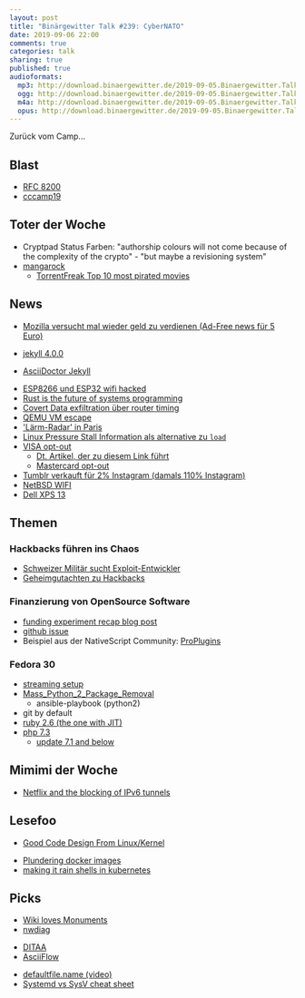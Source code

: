 ```yaml
---
layout: post
title: "Binärgewitter Talk #239: CyberNATO"
date: 2019-09-06 22:00
comments: true
categories: talk
sharing: true
published: true
audioformats:
  mp3: http://download.binaergewitter.de/2019-09-05.Binaergewitter.Talk.239.mp3
  ogg: http://download.binaergewitter.de/2019-09-05.Binaergewitter.Talk.239.ogg
  m4a: http://download.binaergewitter.de/2019-09-05.Binaergewitter.Talk.239.m4a
  opus: http://download.binaergewitter.de/2019-09-05.Binaergewitter.Talk.239.opus
---
```

Zurück vom Camp...


## Blast
- [RFC 8200]( https://tools.ietf.org/html/rfc8200#section-5 )
- [cccamp19]( https://twitter.com/binaergewitter/status/1165688796425412608 )

## Toter der Woche
- Cryptpad Status Farben: "authorship colours will not come because of the complexity of the crypto" - "but maybe a revisioning system"
- [mangarock]( https://torrentfreak.com/pirate-site-mangarock-shuts-down-and-goes-legal-190905/ )
  - [TorrentFreak Top 10 most pirated movies]( https://torrentfreak.com/top-10-most-pirated-movies-of-the-week-on-bittorrent-09-02-19/ )

## News
* [Mozilla versucht mal wieder geld zu verdienen (Ad-Free news für 5 Euro)]( 
https://news.slashdot.org/story/19/07/05/1712247/mozilla-set-to-offer-ad-free-news-consumption-capability-on-firefox-for-5-per-month )
- [jekyll 4.0.0]( https://jekyllrb.com/news/2019/08/20/jekyll-4-0-0-released/ )
 * [AsciiDoctor Jekyll]( https://twitter.com/mojavelinux/status/1167883755022798850 )
- [ESP8266 und ESP32 wifi hacked]( https://hackaday.com/2019/09/05/esp8266-and-esp32-wifi-hacked/ )
- [Rust is the future of systems programming]( https://lwn.net/Articles/797828/ )
- [Covert Data exfiltration über router timing]( https://www.bleepingcomputer.com/news/security/router-network-isolation-broken-by-covert-data-exfiltration/ )
- [QEMU VM escape]( https://blog.bi0s.in/2019/08/24/Pwn/VM-Escape/2019-07-29-qemu-vm-escape-cve-2019-14378/ )
- ['Lärm-Radar' in Paris]( https://www.reuters.com/article/us-france-noise-motorcycles/paris-suburb-pioneers-noise-radar-to-fine-roaring-motorcycles-idUSKCN1VK1AA
 )
- [Linux Pressure Stall Information als alternative zu `load`]( https://unixism.net/2019/08/linux-pressure-stall-information-psi-by-example/ )
- [VISA opt-out]( https://marketingreportoptout.visa.com/OPTOUT/request.do )
  * [Dt. Artikel, der zu diesem Link führt]( https://www.visa.de/nutzungsbedingungen/datenschutzrichtlinie-deaktivierung.html )
  * [Mastercard opt-out](https://www.mastercard.de/de-de/datenschutz/data-analytics-opt-out.html)
- [Tumblr verkauft für 2% Instagram (damals 110% Instagram)]( https://www.wsj.com/articles/verizon-to-sell-tumblr-to-wordpress-owner-11565640000 )
- [NetBSD WIFI]( https://mail-index.netbsd.org/port-arm/2019/08/31/msg006102.html )
- [Dell XPS 13]( https://www.heise.de/newsticker/meldung/Dell-XPS-13-Neues-Linux-Laptop-der-Developer-Edition-4503160.html )

## Themen

### Hackbacks führen ins Chaos

- [Schweizer Militär sucht Exploit-Entwickler]( https://twitter.com/digiges_ch/status/1167843086397054982 )
- [Geheimgutachten zu Hackbacks]( 
https://www.heise.de/newsticker/meldung/Geheimgutachten-zu-Hackbacks-Eindringliche-Warnung-vor-digitalem-Gegenschlag-4512930.html )

### Finanzierung von OpenSource Software

- [funding experiment recap blog post]( https://feross.org/funding-experiment-recap/ )
- [github issue](https://github.com/standard/standard/issues/1381)
- Beispiel aus der NativeScript Community: [ProPlugins]( https://www.proplugins.org )


### Fedora 30
- [streaming setup]( https://l33tsource.com/blog/2019/08/30/streaming-setup/ )
- [Mass_Python_2_Package_Removal]( https://fedoraproject.org/wiki/Changes/Mass_Python_2_Package_Removal )
  * ansible-playbook (python2)
- git by default
- [ruby 2.6 (the one with JIT)]( https://fedoraproject.org/wiki/Changes/Ruby_2.6 )
- [php 7.3]( https://fedoraproject.org/wiki/Changes/php73 )
  * [update 7.1 and below]( https://www.php.net/supported-versions.php )


## Mimimi der Woche

- [Netflix and the blocking of IPv6 tunnels]( https://gist.github.com/jamesmacwhite/6a642cb6bad00c5cefa91ec3d742e2a6 )

## Lesefoo

* [Good Code Design From Linux/Kernel]( https://leandromoreira.com.br/2019/08/02/linux-ffmpeg-source-internals-a-good-software-design/)
- [Plundering docker images]( https://blog.ropnop.com/plundering-docker-images/  )
 - [making it rain shells in kubernetes]( https://raesene.github.io/blog/2019/08/10/making-it-rain-shells-in-Kubernetes/ )


## Picks

- [Wiki loves Monuments]( https://de.wikipedia.org/wiki/Wikipedia:Wiki_Loves_Monuments_2019/Deutschland )
- [nwdiag]( http://blockdiag.com/en/nwdiag/ )
 * [DITAA]( http://ditaa.sourceforge.net/ )
 * [AsciiFlow]( http://asciiflow.com/ )
- [defaultfile.name (video)]( http://defaultfile.name/ )
- [Systemd vs SysV cheat sheet]( https://www.lions-wing.net/maker/raspberry-1/systemd-vs-sysVinit-cheatsheet.jpg )
